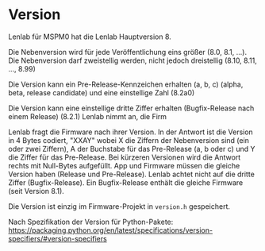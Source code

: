 # Version

Lenlab für MSPM0 hat die Lenlab Hauptversion 8.

Die Nebenversion wird für jede Veröffentlichung eins größer (8.0, 8.1, ...).
Die Nebenversion darf zweistellig werden, nicht jedoch dreistellig (8.10, 8.11, ..., 8.99)

Die Version kann ein Pre-Release-Kennzeichen erhalten (a, b, c) (alpha, beta, release candidate)
und eine einstellige Zahl (8.2a0)

Die Version kann eine einstellige dritte Ziffer erhalten (Bugfix-Release nach einem Release) (8.2.1)
Lenlab nimmt an, die Firm

Lenlab fragt die Firmware nach ihrer Version. In der Antwort ist die Version in 4 Bytes codiert,
"XXAY" wobei X die Ziffern der Nebenversion sind (ein oder zwei Ziffern),
A der Buchstabe für das Pre-Release (a, b oder c) und Y die Ziffer für das Pre-Release.
Bei kürzeren Versionen wird die Antwort rechts mit Null-Bytes aufgefüllt.
App und Firmware müssen die gleiche Version haben (Release und Pre-Release). Lenlab achtet nicht
auf die dritte Ziffer (Bugfix-Release). Ein Bugfix-Release enthält die gleiche Firmware (seit Version 8.1).

Die Version ist einzig im Firmware-Projekt in `version.h` gespeichert.

Nach Spezifikation der Version für Python-Pakete:
https://packaging.python.org/en/latest/specifications/version-specifiers/#version-specifiers

